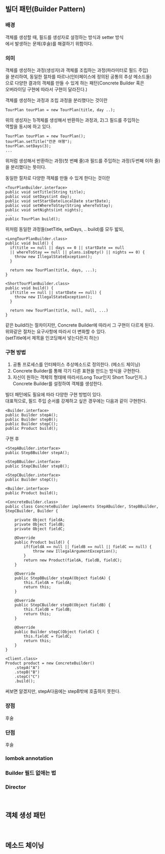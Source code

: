 ## 빌더 패턴(Builder Pattern)
### 배경
객체를 생성할 때, 필드를 생성자로 설정하는 방식과 setter 방식  
에서 발생하는 문제(후술)를 해결하기 위함이다.  
 
### 의미
객체를 생성하는 과정(생성자)과 객체를 조립하는 과정(파라미터로 필드 주입)  
을 분리하여, 동일한 절차를 따르나(인터페이스에 정의된 공통의 추상 메소드들)  
으로 다양한 결과의 객체를 만들 수 있게 하는 패턴(Concrete Builder 혹은  
오버라이딩 구현에 따라서 구현이 달라진다.)  

객체를 생성하는 과정과 조립 과정을 분리했다는 것이란  

    TourPlan tourPlan = new TourPlan(title, day ..);  
    
위의 생성자는 1)객체를 생성해서 반환하는 과정과, 2)그 필드를 주입하는  
역할을 동시에 하고 있다.  

    TourPlan tourPlan = new TourPlan();
    tourPlan.setTitle("칸쿤 여행");
    tourPlan.setDays(3);
    ...
    
위처럼 생성해서 반환하는 과정(첫 번째 줄)과 필드를 주입하는 과정(두번째 이하 줄)  
을 분리했다는 뜻이다.  

동일한 절차로 다양한 객체를 만들 수 있게 한다는 것이란  

    <TourPlanBuilder.interface>
    public void setTitle(String title);
    public void setDays(int day);
    public void setStartDate(LocalDate startDate);
    public void setWhereToStay(String whereToStay);
    public void setNights(int nights);
    ...
    public TourPlan build();
    
위처럼 동일한 과정들(setTitle, setDays, .. build)를 모두 밟되,  

    <LongTourPlanBuilder.class>
    public void build() {
      if(title == null || days == 0 || startDate == null
      || whereToStay == null || plans.isEmpty() || nights == 0) {
        throw new IllegalStateException();
      }
        
      return new TourPlan(title, days, ...);
    }
    
    <ShortTourPlanBuilder.class>
    public void build() {
      if(title == null || startDate == null) {
        throw new IllegalStateException();
      }
      
      return new TourPlan(title, null, null, ...)
    }
    
같은 build라는 절차이지만, Concrete Builder에 따라서 그 구현이 다르게 된다.  
위와같은 절차는 요구사항에 따라서 더 변화할 수 있다.  
(setTitle에서 제목을 인코딩해서 넣는다든지 하는)  
  
### 구현 방법
1. 공통 프로세스를 인터페이스 추상메소드로 정의한다. (메소드 체이닝)
3. Concrete Builder를 통해 각기 다른 표현을 만드는 방식을 구현한다.  
4. 자신이 원하는 객체의 형태에 따라서(Long Tour인지 Short Tour인지..)
   Concrete Builder를 설정하여 객체를 생성한다.  
   
빌더 패턴에도 필요에 따라 다양한 구현 방법이 있다.  
대표적으로, 필드 주입 순서를 강제하고 싶은 경우에는 다음과 같이 구현한다.  

    <Builder.interface>
    public Builder stepA();
    public Builder stepB();
    public Builder stepC();
    public Product build();
    
구현 후
    
    <StepABuilder.interface>
    public StepBBuilder stepA();
    
    <StepBBuilder.interface>
    public StepCBuilder stepB();
    
    <StepCBuilder.interface>
    public Builder stepC();
    
    <Builder.interface>
    public Product build();
    
    <ConcreteBuilder.class>
    public class ConcreteBuilder implements StepABuilder, StepBBuilder, StepCBuilder, Builder {

        private Object fieldA;
        private Object fieldB;
        private Object fieldC;

        @Override
        public Product build() {
            if(fieldA == null || fieldB == null || fieldC == null) {
                throw new IllegalArgumentException();
            }
            return new Product(fieldA, fieldB, fieldC);
        }

        @Override
        public StepBBuilder stepA(Object fieldA) {
            this.fieldA = fieldA;
            return this;
        }

        @Override
        public StepCBuilder stepB(Object fieldB) {
            this.fieldB = fieldB;
            return this;
        }

        @Override
        public Builder stepC(Object fieldC) {
            this.fieldC = fieldC;
            return this;
        }
    }

    <Client.class>
    Product product = new ConcreteBuilder()
        .stepA("A")
        .stepB("B")
        .stepC("C")
        .build();
        
써보면 알겠지만, stepA다음에는 stepB밖에 호출하지 못한다.  
    
### 장점
후술 

### 단점
후술

### lombok annotation

### Builder 필드 없애는 법
### Director

<br>

## 객체 생성 패턴

<br>

## 메소드 체이닝

